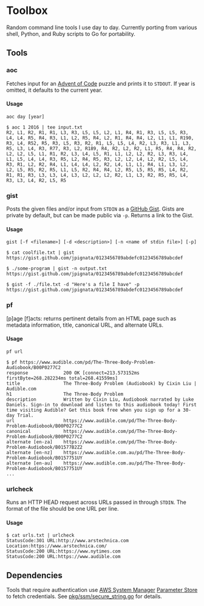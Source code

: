 # Toolbox

Random command line tools I use day to day. Currently porting from various shell, Python, and Ruby scripts to Go for
portability.

## Tools

### aoc

Fetches input for an [Advent of Code][1] puzzle and prints it to `STDOUT`. If year is omitted, it defaults to the
current year.
#### Usage

`aoc day [year]`

```console
$ aoc 1 2016 | tee input.txt
R2, L1, R2, R1, R1, L3, R3, L5, L5, L2, L1, R4, R1, R3, L5, L5, R3, L4, L4, R5, R4, R3, L1, L2, R5, R4, L2, R1, R4, R4, L2, L1, L1, R190, R3, L4, R52, R5, R3, L5, R3, R2, R1, L5, L5, L4, R2, L3, R3, L1, L3, R5, L3, L4, R3, R77, R3, L2, R189, R4, R2, L2, R2, L1, R5, R4, R4, R2, L2, L2, L5, L1, R1, R2, L3, L4, L5, R1, L1, L2, L2, R2, L3, R3, L4, L1, L5, L4, L4, R3, R5, L2, R4, R5, R3, L2, L2, L4, L2, R2, L5, L4, R3, R1, L2, R2, R4, L1, L4, L4, L2, R2, L4, L1, L1, R4, L1, L3, L2, L2, L5, R5, R2, R5, L1, L5, R2, R4, R4, L2, R5, L5, R5, R5, L4, R2, R1, R1, R3, L3, L3, L4, L3, L2, L2, L2, R2, L1, L3, R2, R5, R5, L4, R3, L3, L4, R2, L5, R5
```

### gist

Posts the given files and/or input from `STDIN` as a [GitHub Gist][5]. Gists are private by default, but can be made
public via `-p`. Returns a link to the Gist.

#### Usage

`gist [-f <filename>] [-d <description>] [-n <name of stdin file>] [-p]`

```console
$ cat coolfile.txt | gist
https://gist.github.com/jpignata/0123456789abdefc0123456789abcdef

$ ./some-program | gist -n output.txt
https://gist.github.com/jpignata/0123456789abdefc0123456789abcdef

$ gist -f ./file.txt -d "Here's a file I have" -p
https://gist.github.com/jpignata/0123456789abdefc0123456789abcdef
```

### pf

[p]age [f]acts: returns pertinent details from an HTML page such as metadata
information, title, canonical URL, and alternate URLs.

#### Usage

`pf url`

```console
$ pf https://www.audible.com/pd/The-Three-Body-Problem-Audiobook/B00P0277C2
response             200 OK [connect=213.573152ms firstByte=268.282234ms total=268.41559ms]    
title                The Three-Body Problem (Audiobook) by Cixin Liu | Audible.com
h1                   The Three-Body Problem
description          Written by Cixin Liu, Audiobook narrated by Luke Daniels. Sign-in to download and listen to this audiobook today! First time visiting Audible? Get this book free when you sign up for a 30-day Trial.    
url                  https://www.audible.com/pd/The-Three-Body-Problem-Audiobook/B00P0277C2
canonical            https://www.audible.com/pd/The-Three-Body-Problem-Audiobook/B00P0277C2
alternate [en-za]    https://www.audible.com/pd/The-Three-Body-Problem-Audiobook/B01577B2Z2
alternate [en-nz]    https://www.audible.com.au/pd/The-Three-Body-Problem-Audiobook/B0157751UY
alternate [en-au]    https://www.audible.com.au/pd/The-Three-Body-Problem-Audiobook/B0157751UY
...
```

### urlcheck

Runs an HTTP HEAD request across URLs passed in through `STDIN`. The format of the file should be one URL per line.

#### Usage

```console
$ cat urls.txt | urlcheck
StatusCode:301 URL:http://www.arstechnica.com Location:https://www.arstechnica.com/
StatusCode:200 URL:https://www.nytimes.com
StatusCode:200 URL:https://www.audible.com
```

## Dependencies

Tools that require authentication use [AWS System Manager][2] [Parameter Store][3] to fetch credentials. See
[pkg/ssm/secure_string.go][4] for details.

[1]: https://www.adventofcode.com
[2]: https://aws.amazon.com/systems-manager/
[3]: https://docs.aws.amazon.com/systems-manager/latest/userguide/systems-manager-paramstore.html
[4]: pkg/ssm/secure_string.go
[5]: https://gist.github.com
